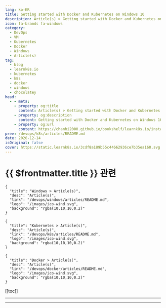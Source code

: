 ```yaml
---
lang: ko-KR
title: Getting started with Docker and Kubernetes on Windows 10
description: Article(s) > Getting started with Docker and Kubernetes on Windows 10
icon: fa-brands fa-windows
category:
  - DevOps
  - VM
  - Kubernetes
  - Docker
  - Windows
  - Article(s)
tag:
  - blog
  - learnk8s.io
  - kubernetes
  - k8s
  - docker
  - windows
  - chocolatey
head:
  - - meta:
    - property: og:title
      content: Article(s) > Getting started with Docker and Kubernetes on Windows 10
    - property: og:description
      content: Getting started with Docker and Kubernetes on Windows 10
    - property: og:url
      content: https://chanhi2000.github.io/bookshelf/learnk8s.io/installing-docker-kubernetes-windows.html
prev: /devops/k8s/articles/README.md
date: 2020-12-14
isOriginal: false
cover: https://static.learnk8s.io/3cdf8a189b55c44662936ce7b35ea160.svg
---
```


# {{ $frontmatter.title }} 관련

```component VPCard
{
  "title": "Windows > Article(s)",
  "desc": "Article(s)",
  "link": "/devops/windows/articles/README.md",
  "logo": "/images/ico-wind.svg",
  "background": "rgba(10,10,10,0.2)"
}
```

```component VPCard
{
  "title": "Kubernetes > Article(s)",
  "desc": "Article(s)",
  "link": "/devops/k8s/articles/README.md",
  "logo": "/images/ico-wind.svg",
  "background": "rgba(10,10,10,0.2)"
}
```

```component VPCard
{
  "title": "Docker > Article(s)",
  "desc": "Article(s)",
  "link": "/devops/docker/articles/README.md",
  "logo": "/images/ico-wind.svg",
  "background": "rgba(10,10,10,0.2)"
}
```

[[toc]]

---

<SiteInfo
  name="Getting started with Docker and Kubernetes on Windows 10"
  desc="In this article you'll learn how to make the right choices when it comes to setting up your development environment on Windows."
  url="https://learnk8s.io/installing-docker-kubernetes-windows"
  logo="https://static.learnk8s.io/f7e5160d4744cf05c46161170b5c11c9.svg"
  preview="https://static.learnk8s.io/3cdf8a189b55c44662936ce7b35ea160.svg"/>

<!-- TODO: 작성 -->

---

<TagLinks />